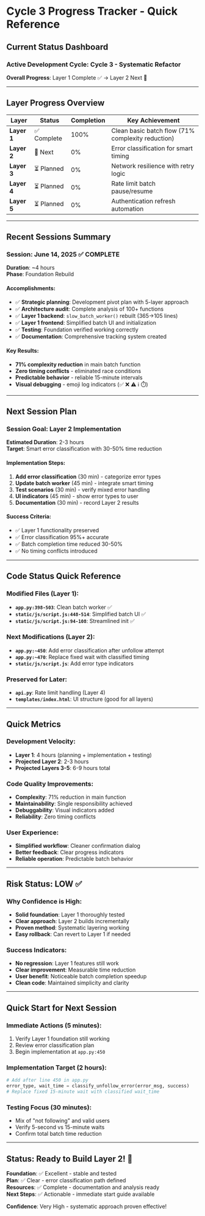 # Cycle 3 Progress Tracker - Quick Reference

## Current Status Dashboard

### **Active Development Cycle**: Cycle 3 - Systematic Refactor
**Overall Progress**: Layer 1 Complete ✅ → Layer 2 Next 🎯

---

## Layer Progress Overview

| Layer | Status | Completion | Key Achievement |
|-------|--------|------------|-----------------|
| **Layer 1** | ✅ Complete | 100% | Clean basic batch flow (71% complexity reduction) |
| **Layer 2** | 🎯 Next | 0% | Error classification for smart timing |
| **Layer 3** | ⏳ Planned | 0% | Network resilience with retry logic |
| **Layer 4** | ⏳ Planned | 0% | Rate limit batch pause/resume |
| **Layer 5** | ⏳ Planned | 0% | Authentication refresh automation |

---

## Recent Sessions Summary

### **Session: June 14, 2025** ✅ COMPLETE
**Duration**: ~4 hours  
**Phase**: Foundation Rebuild  

#### Accomplishments:
- ✅ **Strategic planning**: Development pivot plan with 5-layer approach
- ✅ **Architecture audit**: Complete analysis of 100+ functions
- ✅ **Layer 1 backend**: `slow_batch_worker()` rebuilt (365→105 lines)
- ✅ **Layer 1 frontend**: Simplified batch UI and initialization
- ✅ **Testing**: Foundation verified working correctly
- ✅ **Documentation**: Comprehensive tracking system created

#### Key Results:
- **71% complexity reduction** in main batch function
- **Zero timing conflicts** - eliminated race conditions
- **Predictable behavior** - reliable 15-minute intervals
- **Visual debugging** - emoji log indicators (✅ ❌ ⚠️ ℹ️ ⏱️)

---

## Next Session Plan

### **Session Goal**: Layer 2 Implementation
**Estimated Duration**: 2-3 hours  
**Target**: Smart error classification with 30-50% time reduction  

#### Implementation Steps:
1. **Add error classification** (30 min) - categorize error types
2. **Update batch worker** (45 min) - integrate smart timing
3. **Test scenarios** (30 min) - verify mixed error handling
4. **UI indicators** (45 min) - show error types to user
5. **Documentation** (30 min) - record Layer 2 results

#### Success Criteria:
- ✅ Layer 1 functionality preserved
- ✅ Error classification 95%+ accurate
- ✅ Batch completion time reduced 30-50%
- ✅ No timing conflicts introduced

---

## Code Status Quick Reference

### **Modified Files** (Layer 1):
- **`app.py:398-503`**: Clean batch worker ✅
- **`static/js/script.js:448-514`**: Simplified batch UI ✅
- **`static/js/script.js:94-108`**: Streamlined init ✅

### **Next Modifications** (Layer 2):
- **`app.py:~450`**: Add error classification after unfollow attempt
- **`app.py:~470`**: Replace fixed wait with classified timing
- **`static/js/script.js`**: Add error type indicators

### **Preserved for Later**:
- **`api.py`**: Rate limit handling (Layer 4)
- **`templates/index.html`**: UI structure (good for all layers)

---

## Quick Metrics

### **Development Velocity**:
- **Layer 1**: 4 hours (planning + implementation + testing)
- **Projected Layer 2**: 2-3 hours
- **Projected Layers 3-5**: 6-9 hours total

### **Code Quality Improvements**:
- **Complexity**: 71% reduction in main function
- **Maintainability**: Single responsibility achieved
- **Debuggability**: Visual indicators added
- **Reliability**: Zero timing conflicts

### **User Experience**:
- **Simplified workflow**: Cleaner confirmation dialog
- **Better feedback**: Clear progress indicators
- **Reliable operation**: Predictable batch behavior

---

## Risk Status: LOW ✅

### **Why Confidence is High**:
- **Solid foundation**: Layer 1 thoroughly tested
- **Clear approach**: Layer 2 builds incrementally
- **Proven method**: Systematic layering working
- **Easy rollback**: Can revert to Layer 1 if needed

### **Success Indicators**:
- **No regression**: Layer 1 features still work
- **Clear improvement**: Measurable time reduction
- **User benefit**: Noticeable batch completion speedup
- **Clean code**: Maintained simplicity and clarity

---

## Quick Start for Next Session

### **Immediate Actions** (5 minutes):
1. Verify Layer 1 foundation still working
2. Review error classification plan
3. Begin implementation at `app.py:450`

### **Implementation Target** (2 hours):
```python
# Add after line 450 in app.py
error_type, wait_time = classify_unfollow_error(error_msg, success)
# Replace fixed 15-minute wait with classified wait_time
```

### **Testing Focus** (30 minutes):
- Mix of "not following" and valid users
- Verify 5-second vs 15-minute waits
- Confirm total batch time reduction

---

## Status: Ready to Build Layer 2! 🚀

**Foundation**: ✅ Excellent - stable and tested  
**Plan**: ✅ Clear - error classification path defined  
**Resources**: ✅ Complete - documentation and analysis ready  
**Next Steps**: ✅ Actionable - immediate start guide available  

**Confidence**: Very High - systematic approach proven effective!